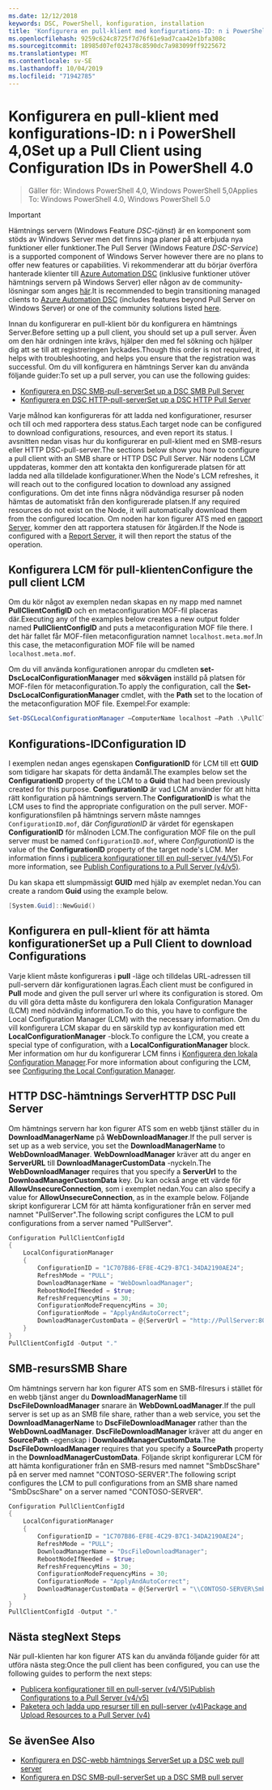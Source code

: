 ```yaml
---
ms.date: 12/12/2018
keywords: DSC, PowerShell, konfiguration, installation
title: 'Konfigurera en pull-klient med konfigurations-ID: n i PowerShell 4,0'
ms.openlocfilehash: 9259c624c8725f7d76f61e9ad7caa42e1bfa308c
ms.sourcegitcommit: 18985d07ef024378c8590dc7a983099ff9225672
ms.translationtype: MT
ms.contentlocale: sv-SE
ms.lasthandoff: 10/04/2019
ms.locfileid: "71942785"
---
```

# <a name="set-up-a-pull-client-using-configuration-ids-in-powershell-40"></a><span data-ttu-id="bb874-103">Konfigurera en pull-klient med konfigurations-ID: n i PowerShell 4,0</span><span class="sxs-lookup"><span data-stu-id="bb874-103">Set up a Pull Client using Configuration IDs in PowerShell 4.0</span></span>

><span data-ttu-id="bb874-104">Gäller för: Windows PowerShell 4,0, Windows PowerShell 5,0</span><span class="sxs-lookup"><span data-stu-id="bb874-104">Applies To: Windows PowerShell 4.0, Windows PowerShell 5.0</span></span>

> [!IMPORTANT]
> <span data-ttu-id="bb874-105">Hämtnings servern (Windows Feature *DSC-tjänst*) är en komponent som stöds av Windows Server men det finns inga planer på att erbjuda nya funktioner eller funktioner.</span><span class="sxs-lookup"><span data-stu-id="bb874-105">The Pull Server (Windows Feature *DSC-Service*) is a supported component of Windows Server however there are no plans to offer new features or capabilities.</span></span> <span data-ttu-id="bb874-106">Vi rekommenderar att du börjar överföra hanterade klienter till [Azure Automation DSC](/azure/automation/automation-dsc-getting-started) (inklusive funktioner utöver hämtnings servern på Windows Server) eller någon av de community-lösningar som anges [här](pullserver.md#community-solutions-for-pull-service).</span><span class="sxs-lookup"><span data-stu-id="bb874-106">It is recommended to begin transitioning managed clients to [Azure Automation DSC](/azure/automation/automation-dsc-getting-started) (includes features beyond Pull Server on Windows Server) or one of the community solutions listed [here](pullserver.md#community-solutions-for-pull-service).</span></span>

<span data-ttu-id="bb874-107">Innan du konfigurerar en pull-klient bör du konfigurera en hämtnings Server.</span><span class="sxs-lookup"><span data-stu-id="bb874-107">Before setting up a pull client, you should set up a pull server.</span></span> <span data-ttu-id="bb874-108">Även om den här ordningen inte krävs, hjälper den med fel sökning och hjälper dig att se till att registreringen lyckades.</span><span class="sxs-lookup"><span data-stu-id="bb874-108">Though this order is not required, it helps with troubleshooting, and helps you ensure that the registration was successful.</span></span> <span data-ttu-id="bb874-109">Om du vill konfigurera en hämtnings Server kan du använda följande guider:</span><span class="sxs-lookup"><span data-stu-id="bb874-109">To set up a pull server, you can use the following guides:</span></span>

- [<span data-ttu-id="bb874-110">Konfigurera en DSC SMB-pull-server</span><span class="sxs-lookup"><span data-stu-id="bb874-110">Set up a DSC SMB Pull Server</span></span>](pullServerSmb.md)
- [<span data-ttu-id="bb874-111">Konfigurera en DSC HTTP-pull-server</span><span class="sxs-lookup"><span data-stu-id="bb874-111">Set up a DSC HTTP Pull Server</span></span>](pullServer.md)

<span data-ttu-id="bb874-112">Varje målnod kan konfigureras för att ladda ned konfigurationer, resurser och till och med rapportera dess status.</span><span class="sxs-lookup"><span data-stu-id="bb874-112">Each target node can be configured to download configurations, resources, and even report its status.</span></span> <span data-ttu-id="bb874-113">I avsnitten nedan visas hur du konfigurerar en pull-klient med en SMB-resurs eller HTTP DSC-pull-server.</span><span class="sxs-lookup"><span data-stu-id="bb874-113">The sections below show you how to configure a pull client with an SMB share or HTTP DSC Pull Server.</span></span> <span data-ttu-id="bb874-114">När nodens LCM uppdateras, kommer den att kontakta den konfigurerade platsen för att ladda ned alla tilldelade konfigurationer.</span><span class="sxs-lookup"><span data-stu-id="bb874-114">When the Node's LCM refreshes, it will reach out to the configured location to download any assigned configurations.</span></span> <span data-ttu-id="bb874-115">Om det inte finns några nödvändiga resurser på noden hämtas de automatiskt från den konfigurerade platsen.</span><span class="sxs-lookup"><span data-stu-id="bb874-115">If any required resources do not exist on the Node, it will automatically download them from the configured location.</span></span> <span data-ttu-id="bb874-116">Om noden har kon figurer ATS med en [rapport Server](reportServer.md), kommer den att rapportera statusen för åtgärden.</span><span class="sxs-lookup"><span data-stu-id="bb874-116">If the Node is configured with a [Report Server](reportServer.md), it will then report the status of the operation.</span></span>

## <a name="configure-the-pull-client-lcm"></a><span data-ttu-id="bb874-117">Konfigurera LCM för pull-klienten</span><span class="sxs-lookup"><span data-stu-id="bb874-117">Configure the pull client LCM</span></span>

<span data-ttu-id="bb874-118">Om du kör något av exemplen nedan skapas en ny mapp med namnet **PullClientConfigID** och en metaconfiguration MOF-fil placeras där.</span><span class="sxs-lookup"><span data-stu-id="bb874-118">Executing any of the examples below creates a new output folder named **PullClientConfigID** and puts a metaconfiguration MOF file there.</span></span> <span data-ttu-id="bb874-119">I det här fallet får MOF-filen metaconfiguration namnet `localhost.meta.mof`.</span><span class="sxs-lookup"><span data-stu-id="bb874-119">In this case, the metaconfiguration MOF file will be named `localhost.meta.mof`.</span></span>

<span data-ttu-id="bb874-120">Om du vill använda konfigurationen anropar du cmdleten **set-DscLocalConfigurationManager** med **sökvägen** inställd på platsen för MOF-filen för metaconfiguration.</span><span class="sxs-lookup"><span data-stu-id="bb874-120">To apply the configuration, call the **Set-DscLocalConfigurationManager** cmdlet, with the **Path** set to the location of the metaconfiguration MOF file.</span></span> <span data-ttu-id="bb874-121">Exempel:</span><span class="sxs-lookup"><span data-stu-id="bb874-121">For example:</span></span>

```powershell
Set-DSCLocalConfigurationManager –ComputerName localhost –Path .\PullClientConfigId –Verbose.
```

## <a name="configuration-id"></a><span data-ttu-id="bb874-122">Konfigurations-ID</span><span class="sxs-lookup"><span data-stu-id="bb874-122">Configuration ID</span></span>

<span data-ttu-id="bb874-123">I exemplen nedan anges egenskapen **ConfigurationID** för LCM till ett **GUID** som tidigare har skapats för detta ändamål.</span><span class="sxs-lookup"><span data-stu-id="bb874-123">The examples below set the **ConfigurationID** property of the LCM to a **Guid** that had been previously created for this purpose.</span></span> <span data-ttu-id="bb874-124">**ConfigurationID** är vad LCM använder för att hitta rätt konfiguration på hämtnings servern.</span><span class="sxs-lookup"><span data-stu-id="bb874-124">The **ConfigurationID** is what the LCM uses to find the appropriate configuration on the pull server.</span></span> <span data-ttu-id="bb874-125">MOF-konfigurationsfilen på hämtnings servern måste namnges `ConfigurationID.mof`, där *ConfigurationID* är värdet för egenskapen **ConfigurationID** för målnoden LCM.</span><span class="sxs-lookup"><span data-stu-id="bb874-125">The configuration MOF file on the pull server must be named `ConfigurationID.mof`, where *ConfigurationID* is the value of the **ConfigurationID** property of the target node's LCM.</span></span> <span data-ttu-id="bb874-126">Mer information finns i [publicera konfigurationer till en pull-server (v4/V5)](publishConfigs.md).</span><span class="sxs-lookup"><span data-stu-id="bb874-126">For more information, see [Publish Configurations to a Pull Server (v4/v5)](publishConfigs.md).</span></span>

<span data-ttu-id="bb874-127">Du kan skapa ett slumpmässigt **GUID** med hjälp av exemplet nedan.</span><span class="sxs-lookup"><span data-stu-id="bb874-127">You can create a random **Guid** using the example below.</span></span>

```powershell
[System.Guid]::NewGuid()
```

## <a name="set-up-a-pull-client-to-download-configurations"></a><span data-ttu-id="bb874-128">Konfigurera en pull-klient för att hämta konfigurationer</span><span class="sxs-lookup"><span data-stu-id="bb874-128">Set up a Pull Client to download Configurations</span></span>

<span data-ttu-id="bb874-129">Varje klient måste konfigureras i **pull** -läge och tilldelas URL-adressen till pull-servern där konfigurationen lagras.</span><span class="sxs-lookup"><span data-stu-id="bb874-129">Each client must be configured in **Pull** mode and given the pull server url where its configuration is stored.</span></span> <span data-ttu-id="bb874-130">Om du vill göra detta måste du konfigurera den lokala Configuration Manager (LCM) med nödvändig information.</span><span class="sxs-lookup"><span data-stu-id="bb874-130">To do this, you have to configure the Local Configuration Manager (LCM) with the necessary information.</span></span> <span data-ttu-id="bb874-131">Om du vill konfigurera LCM skapar du en särskild typ av konfiguration med ett **LocalConfigurationManager** -block.</span><span class="sxs-lookup"><span data-stu-id="bb874-131">To configure the LCM, you create a special type of configuration, with a **LocalConfigurationManager** block.</span></span> <span data-ttu-id="bb874-132">Mer information om hur du konfigurerar LCM finns i [Konfigurera den lokala Configuration Manager](../managing-nodes/metaConfig4.md).</span><span class="sxs-lookup"><span data-stu-id="bb874-132">For more information about configuring the LCM, see [Configuring the Local Configuration Manager](../managing-nodes/metaConfig4.md).</span></span>

## <a name="http-dsc-pull-server"></a><span data-ttu-id="bb874-133">HTTP DSC-hämtnings Server</span><span class="sxs-lookup"><span data-stu-id="bb874-133">HTTP DSC Pull Server</span></span>

<span data-ttu-id="bb874-134">Om hämtnings servern har kon figurer ATS som en webb tjänst ställer du in **DownloadManagerName** på **WebDownloadManager**.</span><span class="sxs-lookup"><span data-stu-id="bb874-134">If the pull server is set up as a web service, you set the **DownloadManagerName** to **WebDownloadManager**.</span></span> <span data-ttu-id="bb874-135">**WebDownloadManager** kräver att du anger en **ServerURL** till **DownloadManagerCustomData** -nyckeln.</span><span class="sxs-lookup"><span data-stu-id="bb874-135">The **WebDownloadManager** requires that you specify a **ServerUrl** to the **DownloadManagerCustomData** key.</span></span> <span data-ttu-id="bb874-136">Du kan också ange ett värde för **AllowUnsecureConnection**, som i exemplet nedan.</span><span class="sxs-lookup"><span data-stu-id="bb874-136">You can also specify a value for **AllowUnsecureConnection**, as in the example below.</span></span> <span data-ttu-id="bb874-137">Följande skript konfigurerar LCM för att hämta konfigurationer från en server med namnet "PullServer".</span><span class="sxs-lookup"><span data-stu-id="bb874-137">The following script configures the LCM to pull configurations from a server named "PullServer".</span></span>

```powershell
Configuration PullClientConfigId
{
    LocalConfigurationManager
    {
        ConfigurationID = "1C707B86-EF8E-4C29-B7C1-34DA2190AE24";
        RefreshMode = "PULL";
        DownloadManagerName = "WebDownloadManager";
        RebootNodeIfNeeded = $true;
        RefreshFrequencyMins = 30;
        ConfigurationModeFrequencyMins = 30;
        ConfigurationMode = "ApplyAndAutoCorrect";
        DownloadManagerCustomData = @{ServerUrl = "http://PullServer:8080/PSDSCPullServer/PSDSCPullServer.svc"; AllowUnsecureConnection = "TRUE"}
    }
}
PullClientConfigId -Output "."
```

## <a name="smb-share"></a><span data-ttu-id="bb874-138">SMB-resurs</span><span class="sxs-lookup"><span data-stu-id="bb874-138">SMB Share</span></span>

<span data-ttu-id="bb874-139">Om hämtnings servern har kon figurer ATS som en SMB-filresurs i stället för en webb tjänst anger du **DownloadManagerName** till **DscFileDownloadManager** snarare än **WebDownLoadManager**.</span><span class="sxs-lookup"><span data-stu-id="bb874-139">If the pull server is set up as an SMB file share, rather than a web service, you set the **DownloadManagerName** to **DscFileDownloadManager** rather than the **WebDownLoadManager**.</span></span> <span data-ttu-id="bb874-140">**DscFileDownloadManager** kräver att du anger en **SourcePath** -egenskap i **DownloadManagerCustomData**.</span><span class="sxs-lookup"><span data-stu-id="bb874-140">The **DscFileDownloadManager** requires that you specify a **SourcePath** property in the **DownloadManagerCustomData**.</span></span> <span data-ttu-id="bb874-141">Följande skript konfigurerar LCM för att hämta konfigurationer från en SMB-resurs med namnet "SmbDscShare" på en server med namnet "CONTOSO-SERVER".</span><span class="sxs-lookup"><span data-stu-id="bb874-141">The following script configures the LCM to pull configurations from an SMB share named "SmbDscShare" on a server named "CONTOSO-SERVER".</span></span>

```powershell
Configuration PullClientConfigId
{
    LocalConfigurationManager
    {
        ConfigurationID = "1C707B86-EF8E-4C29-B7C1-34DA2190AE24";
        RefreshMode = "PULL";
        DownloadManagerName = "DscFileDownloadManager";
        RebootNodeIfNeeded = $true;
        RefreshFrequencyMins = 30;
        ConfigurationModeFrequencyMins = 30;
        ConfigurationMode = "ApplyAndAutoCorrect";
        DownloadManagerCustomData = @{ServerUrl = "\\CONTOSO-SERVER\SmbDscShare"}
    }
}
PullClientConfigId -Output "."
```

## <a name="next-steps"></a><span data-ttu-id="bb874-142">Nästa steg</span><span class="sxs-lookup"><span data-stu-id="bb874-142">Next Steps</span></span>

<span data-ttu-id="bb874-143">När pull-klienten har kon figurer ATS kan du använda följande guider för att utföra nästa steg:</span><span class="sxs-lookup"><span data-stu-id="bb874-143">Once the pull client has been configured, you can use the following guides to perform the next steps:</span></span>

- [<span data-ttu-id="bb874-144">Publicera konfigurationer till en pull-server (v4/V5)</span><span class="sxs-lookup"><span data-stu-id="bb874-144">Publish Configurations to a Pull Server (v4/v5)</span></span>](publishConfigs.md)
- [<span data-ttu-id="bb874-145">Paketera och ladda upp resurser till en pull-server (v4)</span><span class="sxs-lookup"><span data-stu-id="bb874-145">Package and Upload Resources to a Pull Server (v4)</span></span>](package-upload-resources.md)

## <a name="see-also"></a><span data-ttu-id="bb874-146">Se även</span><span class="sxs-lookup"><span data-stu-id="bb874-146">See Also</span></span>

- [<span data-ttu-id="bb874-147">Konfigurera en DSC-webb hämtnings Server</span><span class="sxs-lookup"><span data-stu-id="bb874-147">Set up a DSC web pull server</span></span>](pullServer.md)
- [<span data-ttu-id="bb874-148">Konfigurera en DSC SMB-pull-server</span><span class="sxs-lookup"><span data-stu-id="bb874-148">Set up a DSC SMB pull server</span></span>](pullServerSMB.md)
